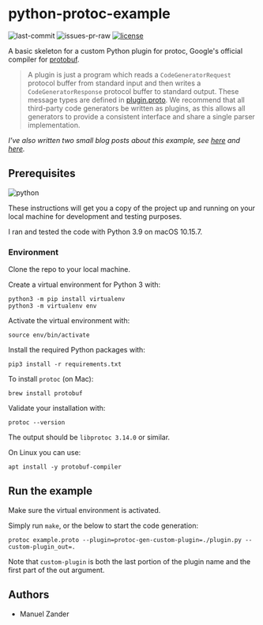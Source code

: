 # python-protoc-example

![last-commit](https://img.shields.io/github/last-commit/manuelzander/python-protoc-example/main?logo=github&style=for-the-badge) ![issues-pr-raw](https://img.shields.io/github/issues-pr-raw/manuelzander/python-protoc-example?label=open%20prs&logo=github&style=for-the-badge) [![license](https://img.shields.io/badge/License-MIT-yellow.svg?style=for-the-badge)](https://opensource.org/licenses/MIT)

A basic skeleton for a custom Python plugin for protoc, Google's official compiler for [protobuf](https://github.com/protocolbuffers/protobuf).

>A plugin is just a program which reads a `CodeGeneratorRequest` protocol buffer from standard input and then writes a `CodeGeneratorResponse` protocol buffer to standard output. These message types are defined in [plugin.proto](https://developers.google.com/protocol-buffers/docs/reference/cpp/google.protobuf.compiler.plugin.pb). We recommend that all third-party code generators be written as plugins, as this allows all generators to provide a consistent interface and share a single parser implementation.

*I've also written two small blog posts about this example, see [here](https://manzan.dev/python-protoc-plugin) and [here](https://manzan.dev/python-protoc-plugin-2).*

## Prerequisites

![python](https://img.shields.io/badge/python-3.9-blue?style=for-the-badge&logo=python&logoColor=white)

These instructions will get you a copy of the project up and running on your local machine for development and testing purposes.

I ran and tested the code with Python 3.9 on macOS 10.15.7.

### Environment

Clone the repo to your local machine.

Create a virtual environment for Python 3 with:

    python3 -m pip install virtualenv
    python3 -m virtualenv env

Activate the virtual environment with:

    source env/bin/activate

Install the required Python packages with:

    pip3 install -r requirements.txt

To install `protoc` (on Mac):

    brew install protobuf

Validate your installation with:

    protoc --version

The output should be `libprotoc 3.14.0` or similar.

On Linux you can use:

    apt install -y protobuf-compiler

## Run the example

Make sure the virtual environment is activated.

Simply run `make`, or the below to start the code generation:

    protoc example.proto --plugin=protoc-gen-custom-plugin=./plugin.py --custom-plugin_out=.

Note that `custom-plugin` is both the last portion of the plugin name and the first part of the out argument.    

## Authors

* Manuel Zander
